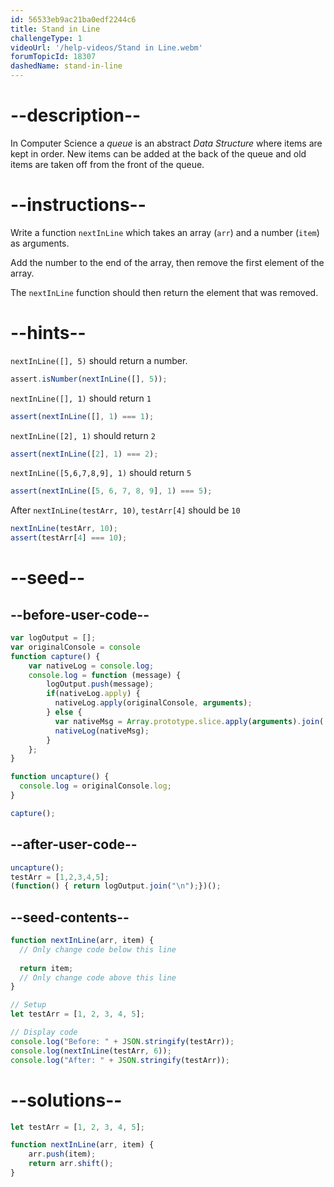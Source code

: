 ```yaml
---
id: 56533eb9ac21ba0edf2244c6
title: Stand in Line
challengeType: 1
videoUrl: '/help-videos/Stand in Line.webm'
forumTopicId: 18307
dashedName: stand-in-line
---
```


# --description--

In Computer Science a <dfn>queue</dfn> is an abstract <dfn>Data Structure</dfn> where items are kept in order. New items can be added at the back of the queue and old items are taken off from the front of the queue.

# --instructions--

Write a function `nextInLine` which takes an array (`arr`) and a number (`item`) as arguments.

Add the number to the end of the array, then remove the first element of the array.

The `nextInLine` function should then return the element that was removed.

# --hints--

`nextInLine([], 5)` should return a number.

```js
assert.isNumber(nextInLine([], 5));
```

`nextInLine([], 1)` should return `1`

```js
assert(nextInLine([], 1) === 1);
```

`nextInLine([2], 1)` should return `2`

```js
assert(nextInLine([2], 1) === 2);
```

`nextInLine([5,6,7,8,9], 1)` should return `5`

```js
assert(nextInLine([5, 6, 7, 8, 9], 1) === 5);
```

After `nextInLine(testArr, 10)`, `testArr[4]` should be `10`

```js
nextInLine(testArr, 10);
assert(testArr[4] === 10);
```

# --seed--

## --before-user-code--

```js
var logOutput = [];
var originalConsole = console
function capture() {
    var nativeLog = console.log;
    console.log = function (message) {
        logOutput.push(message);
        if(nativeLog.apply) {
          nativeLog.apply(originalConsole, arguments);
        } else {
          var nativeMsg = Array.prototype.slice.apply(arguments).join(' ');
          nativeLog(nativeMsg);
        }
    };
}

function uncapture() {
  console.log = originalConsole.log;
}

capture();
```

## --after-user-code--

```js
uncapture();
testArr = [1,2,3,4,5];
(function() { return logOutput.join("\n");})();
```

## --seed-contents--

```js
function nextInLine(arr, item) {
  // Only change code below this line
  
  return item;
  // Only change code above this line
}

// Setup
let testArr = [1, 2, 3, 4, 5];

// Display code
console.log("Before: " + JSON.stringify(testArr));
console.log(nextInLine(testArr, 6));
console.log("After: " + JSON.stringify(testArr));
```

# --solutions--

```js
let testArr = [1, 2, 3, 4, 5];

function nextInLine(arr, item) {
    arr.push(item);
    return arr.shift();
}
```
